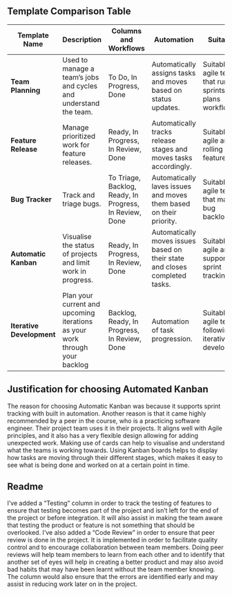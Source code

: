 ## Template Comparison Table
| Template Name         | Description                                      | Columns and Workflows                            | Automation                                         | Suitability                                      |
|----------------------|--------------------------------------------------|-------------------------------------------------|--------------------------------------------------|------------------------------------------------|
| **Team Planning**   | Used to manage a team’s jobs and cycles and understand the team. | To Do, In Progress, Done                        | Automatically assigns tasks and moves based on status updates. | Suitable for agile teams that run sprints and plans workflows. |
| **Feature Release**  | Manage prioritized work for feature releases.    | Ready, In Progress, In Review, Done            | Automatically tracks release stages and moves tasks accordingly. | Suitable for agile and rolling out features. |
| **Bug Tracker**     | Track and triage bugs.                            | To Triage, Backlog, Ready, In Progress, In Review, Done | Automatically laves issues and moves them based on their priority. | Suitable for agile teams that manage bug backlogs. |
| **Automatic Kanban** | Visualise the status of projects and limit work in progress. | Ready, In Progress, In Review, Done            | Automatically moves issues based on their state and closes completed tasks. | Suitable for agile and supports sprint tracking. |
| **Iterative Development** | Plan your current and upcoming iterations as your work through your backlog | Backlog, Ready, In Progress, In Review, Done | Automation of task progression. | Suitable for agile teams following iterative development. |

## Justification for choosing Automated Kanban
The reason for choosing Automatic Kanban was because it supports sprint tracking with built in automation. Another reason is that it came highly recommended by a peer in the course, who is a practicing software engineer. Their project team uses it in their projects. It aligns well with Agile principles, and it also has a very flexible design allowing for adding unexpected work.  Making use of cards can help to visualise and understand what the teams is working towards. Using Kanban boards helps to display how tasks are moving through their different stages, which makes it easy to see what is being done and worked on at a certain point in time.

## Readme
I’ve added a “Testing” column in order to track the testing of features to ensure that testing becomes part of the project and isn’t left for the end of the project or before integration. It will also assist in making the team aware that testing the product or feature is not something that should be overlooked. I’ve also added a “Code Review” in order to ensure that peer review is done in the project. It is implemented in order to facilitate quality control and to encourage collaboration between team members. Doing peer reviews will help team members to learn from each other and to identify that another set of eyes will help in creating a better product and may also avoid bad habits that may have been learnt without the team member knowing. The column would also ensure that the errors are identified early and may assist in reducing work later on in the project.
